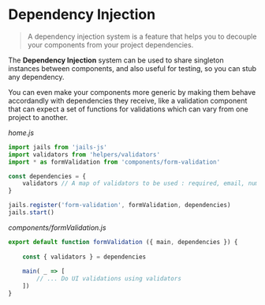 # Dependency Injection

> A dependency injection system is a feature that helps you to decouple your components from your project dependencies. 

The **Dependency Injection** system can be used to share singleton instances between components, and also useful for testing, so you can stub any dependency.

You can even make your components more generic by making them behave accordandly with dependencies they receive, like a validation component that can expect a set of functions for validations which can vary from one project to another.

*home.js*

```js
import jails from 'jails-js'
import validators from 'helpers/validators'
import * as formValidation from 'components/form-validation'

const dependencies = {
    validators // A map of validators to be used : required, email, number, etc.
}

jails.register('form-validation', formValidation, dependencies)
jails.start()
```

*components/formValidation.js*

```js 
export default function formValidation ({ main, dependencies }) {
    
    const { validators } = dependencies
    
    main( _ => [
        // ... Do UI validations using validators
    ])
}
```